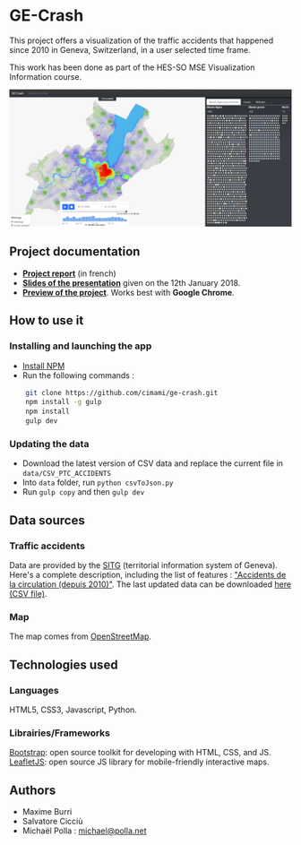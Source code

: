 <!-- markdownlint-disable MD009 MD032 -->

# GE-Crash

This project offers a visualization of the traffic accidents that happened since 2010 in Geneva, Switzerland, in a user selected time frame.

This work has been done as part of the HES-SO MSE Visualization Information course.

![Application preview](docs/pictures/app_general_view.png?raw=true "Application preview")

## Project documentation

- [**Project report**](docs/project_report.md) (in french)
- [**Slides of the presentation**](docs/GE-Crash_presentation.pdf) given on the 12th January 2018.
- [**Preview of the project**](https://cimami.github.io/ge-crash). Works best with **Google Chrome**.

## How to use it

### Installing and launching the app

- [Install NPM](https://www.npmjs.com/get-npm)
- Run the following commands :

```bash
    git clone https://github.com/cimami/ge-crash.git
    npm install -g gulp
    npm install
    gulp dev
```

### Updating the data

- Download the latest version of CSV data and replace the current file in `data/CSV_PTC_ACCIDENTS`
- Into `data` folder, run `python csvToJson.py`
- Run `gulp copy` and then `gulp dev`

## Data sources

### Traffic accidents 

Data are provided by the [SITG](http://ge.ch/sitg/) (territorial information system of Geneva).
Here's a complete description, including the list of features : ["Accidents de la circulation (depuis 2010)"](http://ge.ch/sitg/sitg_catalog/data_details/ea200bbb-ad3b-4bf2-977c-c8bc311eae61/xhtml_raw). 
The last updated data can be downloaded [here (CSV file)](http://ge.ch/sitg/sitg_catalog/data_downloads/ea200bbb-ad3b-4bf2-977c-c8bc311eae61/CSV_OTC_ACCIDENTS.zip).

### Map

The map comes from [OpenStreetMap](https://www.openstreetmap.org/).

## Technologies used

### Languages 

HTML5, CSS3, Javascript, Python.

### Librairies/Frameworks

[Bootstrap](https://getbootstrap.com/): open source toolkit for developing with HTML, CSS, and JS.\
[LeafletJS](http://leafletjs.com): open source JS library for mobile-friendly interactive maps.

## Authors

- Maxime Burri
- Salvatore Cicciù
- Michaël Polla : michael@polla.net